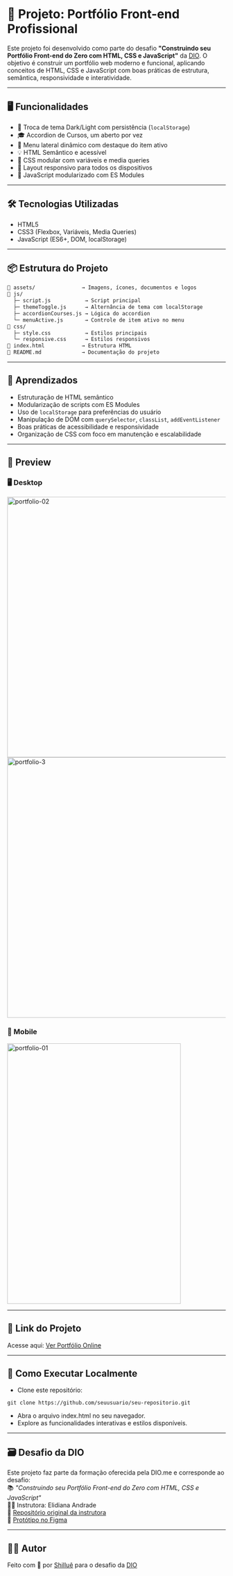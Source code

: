 # 🎨 Projeto: Portfólio Front-end Profissional

Este projeto foi desenvolvido como parte do desafio **"Construindo seu Portfólio Front-end do Zero com HTML, CSS e JavaScript"** da [DIO](https://www.dio.me/). O objetivo é construir um portfólio web moderno e funcional, aplicando conceitos de HTML, CSS e JavaScript com boas práticas de estrutura, semântica, responsividade e interatividade.

---

## 🖥️ Funcionalidades 
- 🌙 Troca de tema Dark/Light com persistência (`localStorage`)
- 🎓 Accordion de Cursos, um aberto por vez
- 🔗 Menu lateral dinâmico com destaque do item ativo
- 💡 HTML Semântico e acessível
- 🧱 CSS modular com variáveis e media queries
- 📱 Layout responsivo para todos os dispositivos
- 💾 JavaScript modularizado com ES Modules

---

## 🛠️ Tecnologias Utilizadas
- HTML5  
- CSS3 (Flexbox, Variáveis, Media Queries)  
- JavaScript (ES6+, DOM, localStorage)  

---

## 📦 Estrutura do Projeto

```bash
📁 assets/               → Imagens, ícones, documentos e logos
📁 js/
  ├─ script.js           → Script principal
  ├─ themeToggle.js      → Alternância de tema com localStorage
  ├─ accordionCourses.js → Lógica do accordion
  └─ menuActive.js       → Controle de item ativo no menu
📁 css/
  ├─ style.css           → Estilos principais
  └─ responsive.css      → Estilos responsivos
📄 index.html            → Estrutura HTML
📄 README.md             → Documentação do projeto
```

---

## 🧠 Aprendizados

- Estruturação de HTML semântico  
- Modularização de scripts com ES Modules  
- Uso de `localStorage` para preferências do usuário  
- Manipulação de DOM com `querySelector`, `classList`, `addEventListener`  
- Boas práticas de acessibilidade e responsividade  
- Organização de CSS com foco em manutenção e escalabilidade  

---

## 📸 Preview

### 🖥️ Desktop  
<img width="600" height="600" alt="portfolio-02" src="https://github.com/user-attachments/assets/94fcedcf-0f28-4ba0-a814-a63b681ba1a5" />  
<img width="600" height="600" alt="portfolio-3" src="https://github.com/user-attachments/assets/1e60d3a3-02e2-49ad-b9f0-229db9a9a012" />

### 📱 Mobile  
<img width="400" height="600" alt="portfolio-01" src="https://github.com/user-attachments/assets/aa328e3f-a50a-4493-b7cd-3692f6512d22" />

---

## 🔗 Link do Projeto

Acesse aqui: [Ver Portfólio Online](https://shillue.github.io/portfolio-front-end-dio/) 

---

## 🚀 Como Executar Localmente
- Clone este repositório:
```brash
git clone https://github.com/seuusuario/seu-repositorio.git
```
-  Abra o arquivo index.html no seu navegador.  
- Explore as funcionalidades interativas e estilos disponíveis.  

---

## 🗃️ Desafio da DIO  

Este projeto faz parte da formação oferecida pela DIO.me e corresponde ao desafio:  
📚 *"Construindo seu Portfólio Front-end do Zero com HTML, CSS e JavaScript"*  
👩‍🏫 Instrutora: Elidiana Andrade  
📁 [Repositório original da instrutora](https://github.com/elidianaandrade/dio-lab-portfolio)  
🎨 [Protótipo no Figma](https://www.figma.com/design/NkndT2SbyHJZWLEsaM8Xn3/DIO-Lab-Portf%C3%B3lio?node-id=0-1&p=f&t=ong4paexKHv150Eu-0)

---

## 👨‍💻 Autor

Feito com 💖 por [Shilluê](https://www.linkedin.com/in/shillu%C3%AA/) para o desafio da [DIO](https://www.dio.me/)
